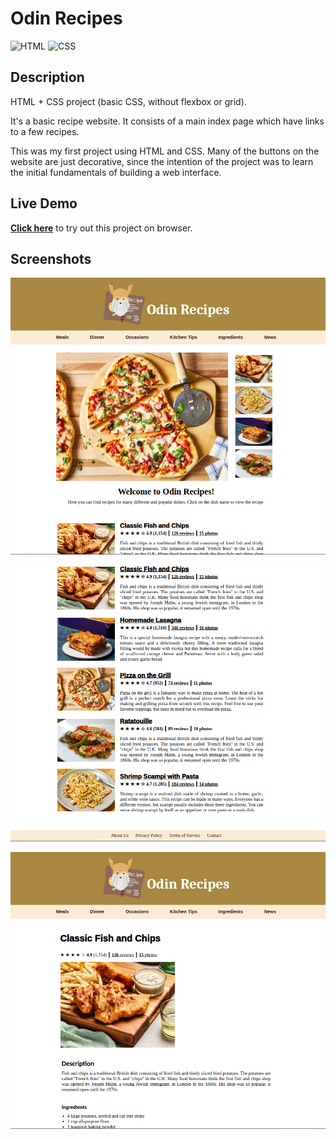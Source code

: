 # Odin Recipes

![HTML](https://img.shields.io/badge/HTML-E34F26?style=for-the-badge&logo=html5&logoColor=white)
![CSS](https://img.shields.io/badge/CSS-663399?style=for-the-badge&logo=css&logoColor=white)

## Description

HTML + CSS project (basic CSS, without flexbox or grid).

It's a basic recipe website. It consists of a main index page which have links to a few recipes.

This was my first project using HTML and CSS. Many of the buttons on the website are just decorative, since the intention of the project was to learn the initial fundamentals of building a web interface.

## Live Demo

**[Click here](https://pedroasb.github.io/odin-foundations/odin-recipes/)** to try out this project on browser.

## Screenshots

![Screenshot of Homepage 1](./screenshots/homepage-1.png)

![Screenshot of Homepage 2](./screenshots/homepage-2.png)

![Screenshot of Fish and Chips Page](./screenshots/fish-and-chips-page.png)
